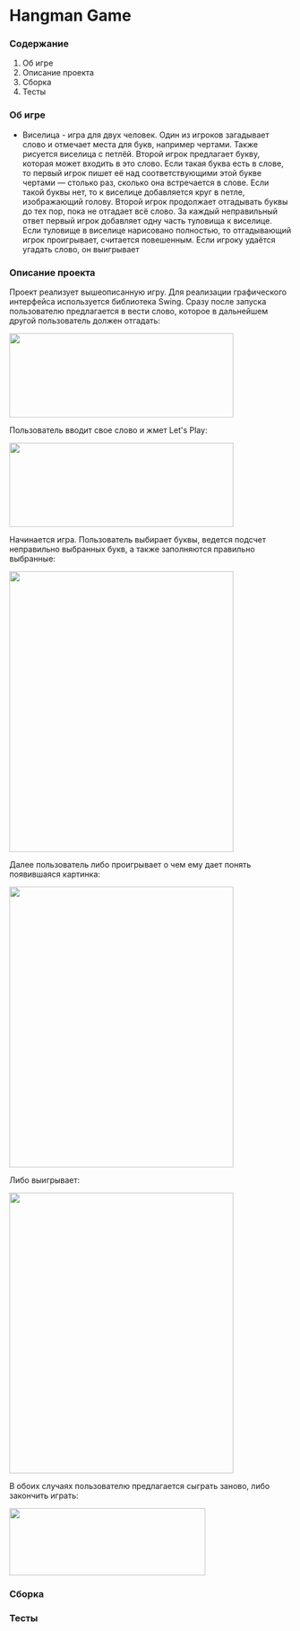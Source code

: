 # Hangman Game


### Содержание
 
1. Об игре
2. Описание проекта
3. Сборка
6. Тесты

### Об игре

* Виселица - игра для двух человек. Один из игроков загадывает слово и отмечает места для букв, например чертами. Также рисуется виселица с петлёй. Второй игрок предлагает букву, которая может входить в это слово. Если такая буква есть в слове, то первый игрок пишет её над соответствующими этой букве чертами — столько раз, сколько она встречается в слове. Если такой буквы нет, то к виселице добавляется круг в петле, изображающий голову. Второй игрок продолжает отгадывать буквы до тех пор, пока не отгадает всё слово. За каждый неправильный ответ первый игрок добавляет одну часть туловища к виселице. Если туловище в виселице нарисовано полностью, то отгадывающий игрок проигрывает, считается повешенным. Если игроку удаётся угадать слово, он выигрывает 

### Описание проекта

Проект реализует вышеописанную игру. Для реализации графического интерфейса используется библиотека Swing. Сразу после запуска пользователю предлагается в вести слово, которое в дальнейшем другой пользователь должен отгадать:


<img src="https://i.imgur.com/SjkCZRu.png" data-canonical-src="https://i.imgur.com/SjkCZRu.png" width="400" height="150" />

Пользователь вводит свое слово и жмет Let's Play:

<img src="https://i.imgur.com/B6gDlxX.png" data-canonical-src="https://i.imgur.com/B6gDlxX.png" width="400" height="150" />

Начинается игра. Пользователь выбирает буквы, ведется подсчет неправильно выбранных букв, а также заполняются правильно выбранные:

<img src="https://i.imgur.com/jmh5dw7.png" data-canonical-src="https://i.imgur.com/jmh5dw7.png" width="400" height="500" />

Далее пользователь либо проигрывает о чем ему дает понять появившаяся картинка:

<img src="https://i.imgur.com/xg5zYmv.png" data-canonical-src="https://i.imgur.com/xg5zYmv.png" width="400" height="500" />

Либо выигрывает:

<img src="https://i.imgur.com/oghxYXL.png" data-canonical-src="https://i.imgur.com/oghxYXL.png" width="400" height="500" />

В обоих случаях пользователю предлагается сыграть заново, либо закончить играть:

<img src="https://i.imgur.com/jJKtdkA.png" data-canonical-src="https://i.imgur.com/jJKtdkA.png" width="350" height="120" />


### Сборка
### Тесты


